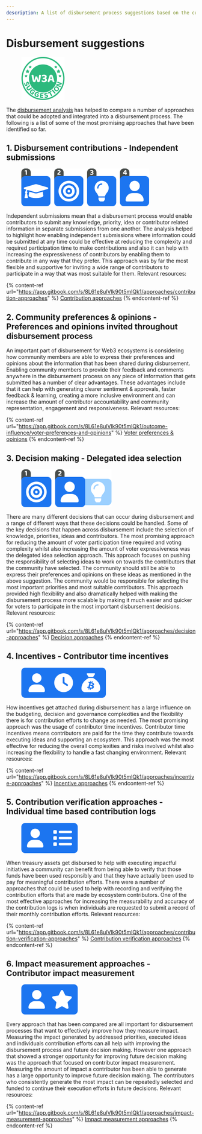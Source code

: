 ```yaml
---
description: A list of disbursement process suggestions based on the current analysis
---
```


# Disbursement suggestions

<div align="left">

<figure><img src="../.gitbook/assets/w3a-suggestion.png" alt="" width="115"><figcaption></figcaption></figure>

</div>

The [disbursement analysis](https://app.gitbook.com/o/jOQu4b6VLDxaQsg2rVwG/s/8L61e8ulVlk90t5mlQk1/) has helped to compare a number of approaches that could be adopted and integrated into a disbursement process. The following is a list of some of the most promising approaches that have been identified so far.



## **1. Disbursement contributions - Independent submissions**

<div align="left">

<figure><img src="../.gitbook/assets/independent-submissions.png" alt="" width="340"><figcaption></figcaption></figure>

</div>

Independent submissions mean that a disbursement process would enable contributors to submit any knowledge, priority, idea or contributor related information in separate submissions from one another. The analysis helped to highlight how enabling independent submissions where information could be submitted at any time could be effective at reducing the complexity and required participation time to make contributions and also it can help with increasing the expressiveness of contributors by enabling them to contribute in any way that they prefer. This approach was by far the most flexible and supportive for inviting a wide range of contributors to participate in a way that was most suitable for them. Relevant resources:

{% content-ref url="https://app.gitbook.com/s/8L61e8ulVlk90t5mlQk1/approaches/contribution-approaches" %}
[Contribution approaches](https://app.gitbook.com/s/8L61e8ulVlk90t5mlQk1/approaches/contribution-approaches)
{% endcontent-ref %}



## **2. Community preferences & opinions - Preferences and opinions invited throughout disbursement process**

An important part of disbursement for Web3 ecosystems is considering how community members are able to express their preferences and opinions about the information that has been shared during disbursement. Enabling community members to provide their feedback and comments anywhere in the disbursement process on any piece of information that gets submitted has a number of clear advantages. These advantages include that it can help with generating clearer sentiment & approvals, faster feedback & learning, creating a more inclusive environment and can increase the amount of contributor accountability and community representation, engagement and responsiveness. Relevant resources:

{% content-ref url="https://app.gitbook.com/s/8L61e8ulVlk90t5mlQk1/outcome-influence/voter-preferences-and-opinions" %}
[Voter preferences & opinions](https://app.gitbook.com/s/8L61e8ulVlk90t5mlQk1/outcome-influence/voter-preferences-and-opinions)
{% endcontent-ref %}



## **3. Decision making - Delegated idea selection**

<div align="left">

<figure><img src="../.gitbook/assets/delegated-idea-selection.png" alt="" width="240"><figcaption></figcaption></figure>

</div>

There are many different decisions that can occur during disbursement and a range of different ways that these decisions could be handled. Some of the key decisions that happen across disbursement include the selection of knowledge, priorities, ideas and contributors. The most promising approach for reducing the amount of voter participation time required and voting complexity whilst also increasing the amount of voter expressiveness was the delegated idea selection approach. This approach focuses on pushing the responsibility of selecting ideas to work on towards the contributors that the community have selected. The community should still be able to express their preferences and opinions on these ideas as mentioned in the above suggestion. The community would be responsible for selecting the most important priorities and most suitable contributors. This approach provided high flexibility and also dramatically helped with making the disbursement process more scalable by making it much easier and quicker for voters to participate in the most important disbursement decisions. Relevant resources:

{% content-ref url="https://app.gitbook.com/s/8L61e8ulVlk90t5mlQk1/approaches/decision-approaches" %}
[Decision approaches](https://app.gitbook.com/s/8L61e8ulVlk90t5mlQk1/approaches/decision-approaches)
{% endcontent-ref %}



## **4. Incentives - Contributor time incentives**

<div align="left">

<figure><img src="../.gitbook/assets/contributor-time-incentives.png" alt="" width="225"><figcaption></figcaption></figure>

</div>

How incentives get attached during disbursement has a large influence on the budgeting, decision and governance complexities and the flexibility there is for contribution efforts to change as needed. The most promising approach was the usage of contributor time incentives. Contributor time incentives means contributors are paid for the time they contribute towards executing ideas and supporting an ecosystem. This approach was the most effective for reducing the overall complexities and risks involved whilst also increasing the flexibility to handle a fast changing environment. Relevant resources:

{% content-ref url="https://app.gitbook.com/s/8L61e8ulVlk90t5mlQk1/approaches/incentive-approaches" %}
[Incentive approaches](https://app.gitbook.com/s/8L61e8ulVlk90t5mlQk1/approaches/incentive-approaches)
{% endcontent-ref %}



## **5. Contribution verification approaches - Individual time based contribution logs**

<div align="left">

<figure><img src="../.gitbook/assets/individual-time-logs.png" alt="" width="150"><figcaption></figcaption></figure>

</div>

When treasury assets get disbursed to help with executing impactful initiatives a community can benefit from being able to verify that those funds have been used responsibly and that they have actually been used to pay for meaningful contribution efforts. There were a number of approaches that could be used to help with recording and verifying the contribution efforts that are made by ecosystem contributors. One of the most effective approaches for increasing the measurability and accuracy of the contribution logs is when individuals are requested to submit a record of their monthly contribution efforts. Relevant resources:&#x20;

{% content-ref url="https://app.gitbook.com/s/8L61e8ulVlk90t5mlQk1/approaches/contribution-verification-approaches" %}
[Contribution verification approaches](https://app.gitbook.com/s/8L61e8ulVlk90t5mlQk1/approaches/contribution-verification-approaches)
{% endcontent-ref %}



## **6. Impact measurement approaches - Contributor impact measurement**

<div align="left">

<figure><img src="../.gitbook/assets/impact-measurement-contributors.png" alt="" width="150"><figcaption></figcaption></figure>

</div>

Every approach that has been compared are all important for disbursement processes that want to effectively improve how they measure impact. Measuring the impact generated by addressed priorities, executed ideas and individuals contribution efforts can all help with improving the disbursement process and future decision making. However one approach that showed a stronger opportunity for improving future decision making was the approach that focused on contributor impact measurement. Measuring the amount of impact a contributor has been able to generate has a large opportunity to improve future decision making. The contributors who consistently generate the most impact can be repeatedly selected and funded to continue their execution efforts in future decisions. Relevant resources:

{% content-ref url="https://app.gitbook.com/s/8L61e8ulVlk90t5mlQk1/approaches/impact-measurement-approaches" %}
[Impact measurement approaches](https://app.gitbook.com/s/8L61e8ulVlk90t5mlQk1/approaches/impact-measurement-approaches)
{% endcontent-ref %}
